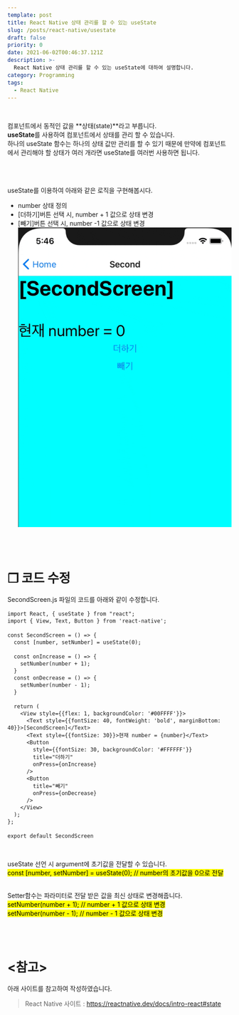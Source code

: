 ```yaml
---
template: post
title: React Native 상태 관리를 할 수 있는 useState
slug: /posts/react-native/usestate
draft: false
priority: 0
date: 2021-06-02T00:46:37.121Z
description: >-
  React Native 상태 관리를 할 수 있는 useState에 대하여 설명합니다.
category: Programming
tags:
  - React Native
---
```


<br>

컴포넌트에서 동적인 값을 **상태(state)**라고 부릅니다.  
**useState**를 사용하여 컴포넌트에서 상태를 관리 할 수 있습니다.  
하나의 useState 함수는 하나의 상태 값만 관리를 할 수 있기 때문에 만약에 컴포넌트에서 관리해야 할 상태가 여러 개라면 useState를 여러번 사용하면 됩니다.
<br><br><br><br>





useState를 이용하여 아래와 같은 로직을 구현해봅시다.
- number 상태 정의
- [더하기]버튼 선택 시, number + 1 값으로 상태 변경
- [빼기]버튼 선택 시, number -1 값으로 상태 변경  
![](/media/react-native-usestate.gif)
<br><br><br><br>





# **❐ 코드 수정**
SecondScreen.js 파일의 코드를 아래와 같이 수정합니다.
```
import React, { useState } from "react";
import { View, Text, Button } from 'react-native';

const SecondScreen = () => {
  const [number, setNumber] = useState(0);

  const onIncrease = () => {
    setNumber(number + 1);
  }
  const onDecrease = () => {
    setNumber(number - 1);
  }

  return (
    <View style={{flex: 1, backgroundColor: '#00FFFF'}}>
      <Text style={{fontSize: 40, fontWeight: 'bold', marginBottom: 40}}>[SecondScreen]</Text>
      <Text style={{fontSize: 30}}>현재 number = {number}</Text>
      <Button
        style={{fontSize: 30, backgroundColor: '#FFFFFF'}}
        title="더하기"
        onPress={onIncrease}
      />
      <Button
        title="빼기"
        onPress={onDecrease}
      />
    </View>
  );
};

export default SecondScreen
```
<br>

useState 선언 시 argument에 초기값을 전달할 수 있습니다.  
<mark>
const [number, setNumber] = useState(0); // number의 초기값을 0으로 전달  
</mark>
<br>

Setter함수는 파라미터로 전달 받은 값을 최신 상태로 변경해줍니다.  
<mark>
setNumber(number + 1); // number + 1 값으로 상태 변경  
setNumber(number - 1); // number - 1 값으로 상태 변경
</mark>
<br><br><br><br>





# **<참고>**
아래 사이트를 참고하여 작성하였습니다.
> React Native 사이트 : https://reactnative.dev/docs/intro-react#state

<br><br>